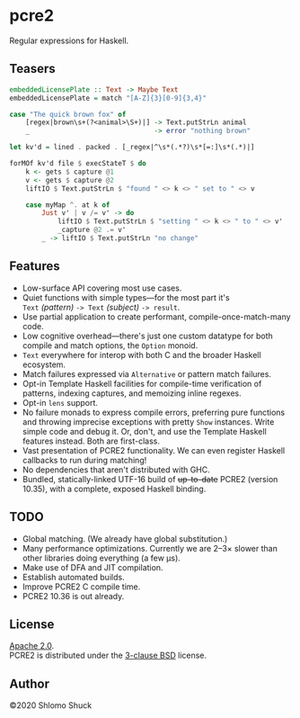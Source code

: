 # pcre2

Regular expressions for Haskell.

## Teasers
```haskell
embeddedLicensePlate :: Text -> Maybe Text
embeddedLicensePlate = match "[A-Z]{3}[0-9]{3,4}"
```
```haskell
case "The quick brown fox" of
    [regex|brown\s+(?<animal>\S+)|] -> Text.putStrLn animal
    _                               -> error "nothing brown"
```
```haskell
let kv'd = lined . packed . [_regex|^\s*(.*?)\s*[=:]\s*(.*)|]

forMOf kv'd file $ execStateT $ do
    k <- gets $ capture @1
    v <- gets $ capture @2
    liftIO $ Text.putStrLn $ "found " <> k <> " set to " <> v

    case myMap ^. at k of
        Just v' | v /= v' -> do
            liftIO $ Text.putStrLn $ "setting " <> k <> " to " <> v'
            _capture @2 .= v'
        _ -> liftIO $ Text.putStrLn "no change"
```

## Features
* Low-surface API covering most use cases.
* Quiet functions with simple types&mdash;for the most part it's  
`Text` _(pattern)_ `-> Text` _(subject)_ `-> result`.
* Use partial application to create performant, compile-once-match-many code.
* Low cognitive overhead&mdash;there's just one custom datatype for both compile
  and match options, the `Option` monoid.
* `Text` everywhere for interop with both C and the broader Haskell ecosystem.
* Match failures expressed via `Alternative` or pattern match failures.
* Opt-in Template Haskell facilities for compile-time verification of patterns,
  indexing captures, and memoizing inline regexes.
* Opt-in `lens` support.
* No failure monads to express compile errors, preferring pure functions and
  throwing imprecise exceptions with pretty `Show` instances.  Write simple
  code and debug it.  Or, don't, and use the Template Haskell features instead.
  Both are first-class.
* Vast presentation of PCRE2 functionality.  We can even register Haskell
  callbacks to run during matching!
* No dependencies that aren't distributed with GHC.
* Bundled, statically-linked UTF-16 build of ~~up-to-date~~ PCRE2 (version
  10.35), with a complete, exposed Haskell binding.

## TODO
* Global matching.  (We already have global substitution.)
* Many performance optimizations.  Currently we are 2&ndash;3&times; slower
  than other libraries doing everything (a few &mu;s).
* Make use of DFA and JIT compilation.
* Establish automated builds.
* Improve PCRE2 C compile time.
* PCRE2 10.36 is out already.

## License
[Apache 2.0](https://www.apache.org/licenses/LICENSE-2.0.html).  
PCRE2 is distributed under the [3-clause BSD](https://www.pcre.org/licence.txt) license.

## Author
&copy;2020 Shlomo Shuck